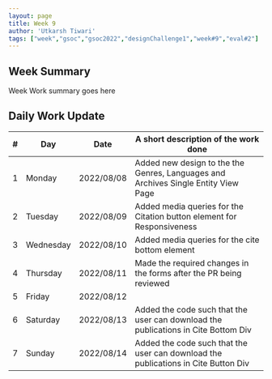 ```yaml
---
layout: page
title: Week 9
author: 'Utkarsh Tiwari'
tags: ["week","gsoc","gsoc2022","designChallenge1","week#9","eval#2"]
---
```


## Week Summary

Week Work summary goes here 

## Daily Work Update

|\#|Day|Date|A short description of the work done|  
|---	|---	|---	|---	|  
|1   	| Monday 	|   2022/08/08	| Added new design to the the Genres, Languages and Archives Single Entity View Page |  
|2   	| Tuesday  	|   2022/08/09	| Added media queries for the Citation button element for Responsiveness|  
|3   	| Wednesday |  2022/08/10	| Added media queries for the cite bottom element |  
|4   	| Thursday  |   2022/08/11	| Made the required changes in the forms after the PR being reviewed |  
|5   	| Friday  	|   2022/08/12	|  |  
|6   	| Saturday  |  2022/08/13	| Added the code such that the user can download the publications in Cite Bottom Div |  
|7   	| Sunday  	|   2022/08/14	| Added the code such that the user can download the publications in Cite Button Div |  
